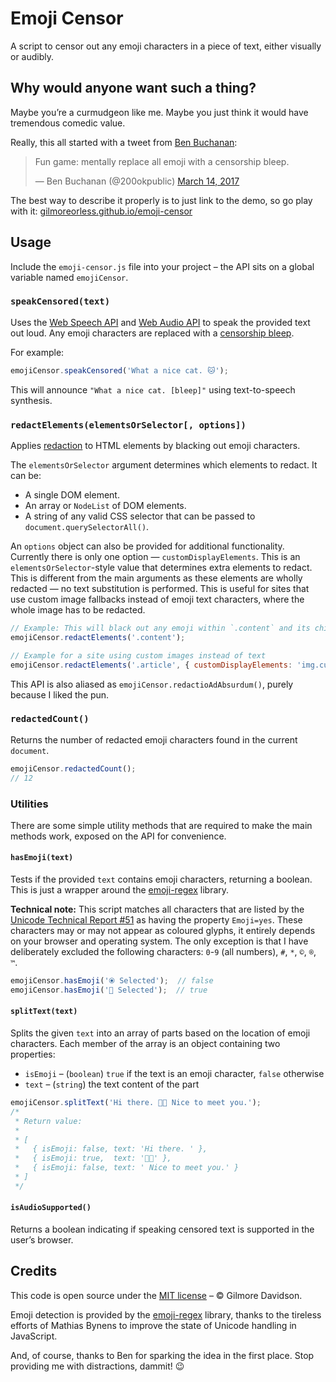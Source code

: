 # Emoji Censor

A script to censor out any emoji characters in a piece of text, either visually or audibly.

## Why would anyone want such a thing?

Maybe you’re a curmudgeon like me. Maybe you just think it would have tremendous comedic value.

Really, this all started with a tweet from [Ben Buchanan](http://weblog.200ok.com.au/):

> Fun game: mentally replace all emoji with a censorship bleep.
>
> — Ben Buchanan (@200okpublic) [March 14, 2017](https://twitter.com/200okpublic/status/841555205833469953)

The best way to describe it properly is to just link to the demo, so go play with it: [gilmoreorless.github.io/emoji-censor](https://gilmoreorless.github.io/emoji-censor/)


## Usage

Include the `emoji-censor.js` file into your project – the API sits on a global variable named `emojiCensor`.

### `speakCensored(text)`

Uses the [Web Speech API](https://developer.mozilla.org/en-US/docs/Web/API/Web_Speech_API) and [Web Audio API](https://developer.mozilla.org/en-US/docs/Web/API/Web_Audio_API) to speak the provided text out loud. Any emoji characters are replaced with a [censorship bleep](https://en.wikipedia.org/wiki/Bleep_censor).

For example:

```js
emojiCensor.speakCensored('What a nice cat. 🐱');
```

This will announce `"What a nice cat. [bleep]"` using text-to-speech synthesis.

### `redactElements(elementsOrSelector[, options])`

Applies [redaction](https://en.wikipedia.org/wiki/Sanitization_(classified_information)) to HTML elements by blacking out emoji characters.

The `elementsOrSelector` argument determines which elements to redact. It can be:

* A single DOM element.
* An array or `NodeList` of DOM elements.
* A string of any valid CSS selector that can be passed to `document.querySelectorAll()`.

An `options` object can also be provided for additional functionality.
Currently there is only one option — `customDisplayElements`. This is an `elementsOrSelector`-style value that determines extra elements to redact.
This is different from the main arguments as these elements are wholly redacted — no text substitution is performed. This is useful for sites that use custom image fallbacks instead of emoji text characters, where the whole image has to be redacted.

```js
// Example: This will black out any emoji within `.content` and its children.
emojiCensor.redactElements('.content');

// Example for a site using custom images instead of text
emojiCensor.redactElements('.article', { customDisplayElements: 'img.custom-emoji' });
```

This API is also aliased as `emojiCensor.redactioAdAbsurdum()`, purely because I liked the pun.

### `redactedCount()`

Returns the number of redacted emoji characters found in the current `document`.

```js
emojiCensor.redactedCount();
// 12
```

### Utilities

There are some simple utility methods that are required to make the main methods work, exposed on the API for convenience.

#### `hasEmoji(text)`

Tests if the provided `text` contains emoji characters, returning a boolean. This is just a wrapper around the [emoji-regex](https://github.com/mathiasbynens/emoji-regex) library.

**Technical note:** This script matches all characters that are listed by the [Unicode Technical Report #51](http://www.unicode.org/reports/tr51/) as having the property `Emoji=yes`. These characters may or may not appear as coloured glyphs, it entirely depends on your browser and operating system.
The only exception is that I have deliberately excluded the following characters: `0`-`9` (all numbers), `#`, `*`, `©`, `®`, `™`.

```js
emojiCensor.hasEmoji('⦿ Selected');  // false
emojiCensor.hasEmoji('🔘 Selected');  // true
```

#### `splitText(text)`

Splits the given `text` into an array of parts based on the location of emoji characters. Each member of the array is an object containing two properties:

* `isEmoji` – (`boolean`) `true` if the text is an emoji character, `false` otherwise
* `text` – (`string`) the text content of the part

```js
emojiCensor.splitText('Hi there. 👋🏼 Nice to meet you.');
/*
 * Return value:
 *
 * [
 *   { isEmoji: false, text: 'Hi there. ' },
 *   { isEmoji: true,  text: '👋🏼' },
 *   { isEmoji: false, text: ' Nice to meet you.' }
 * ]
 */
```

#### `isAudioSupported()`

Returns a boolean indicating if speaking censored text is supported in the user’s browser.


## Credits

This code is open source under the [MIT license](LICENSE) – © Gilmore Davidson.

Emoji detection is provided by the [emoji-regex](https://github.com/mathiasbynens/emoji-regex) library, thanks to the tireless efforts of Mathias Bynens to improve the state of Unicode handling in JavaScript.

And, of course, thanks to Ben for sparking the idea in the first place. Stop providing me with distractions, dammit! 😉

